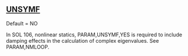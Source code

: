 ## [UNSYMF](https://nexus.hexagon.com/documentationcenter/bundle/MSC_Nastran_2022.4/page/Nastran_Combined_Book/qrg/parameters/TOC.UNSYMF.xhtml)

Default = NO

In SOL 106, nonlinear statics, PARAM,UNSYMF,YES is required to include damping effects in the calculation of complex eigenvalues. See PARAM,NMLOOP.

